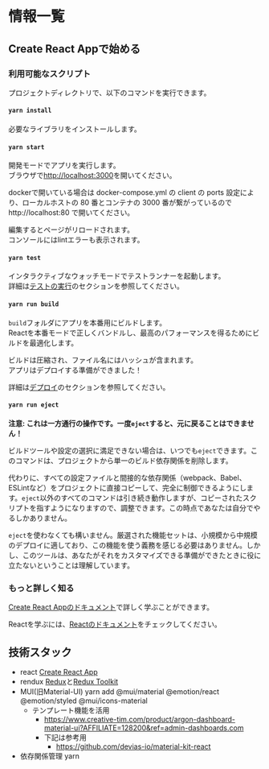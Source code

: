 # 情報一覧

## Create React Appで始める

### 利用可能なスクリプト

プロジェクトディレクトリで、以下のコマンドを実行できます。

#### `yarn install`

必要なライブラリをインストールします。

#### `yarn start`

開発モードでアプリを実行します。\
ブラウザで[http://localhost:3000](http://localhost:3000)を開いてください。  

dockerで開いている場合は docker-compose.yml の client の ports 設定により、ローカルホストの 80 番とコンテナの 3000 番が繋がっているので http://localhost:80 で開いてください。

編集するとページがリロードされます。\
コンソールにはlintエラーも表示されます。

#### `yarn test`

インタラクティブなウォッチモードでテストランナーを起動します。\
詳細は[テストの実行](https://facebook.github.io/create-react-app/docs/running-tests)のセクションを参照してください。

#### `yarn run build`

`build`フォルダにアプリを本番用にビルドします。\
Reactを本番モードで正しくバンドルし、最高のパフォーマンスを得るためにビルドを最適化します。

ビルドは圧縮され、ファイル名にはハッシュが含まれます。\
アプリはデプロイする準備ができました！

詳細は[デプロイ](https://facebook.github.io/create-react-app/docs/deployment)のセクションを参照してください。

#### `yarn run eject`

**注意: これは一方通行の操作です。一度`eject`すると、元に戻ることはできません！**

ビルドツールや設定の選択に満足できない場合は、いつでも`eject`できます。このコマンドは、プロジェクトから単一のビルド依存関係を削除します。

代わりに、すべての設定ファイルと間接的な依存関係（webpack、Babel、ESLintなど）をプロジェクトに直接コピーして、完全に制御できるようにします。`eject`以外のすべてのコマンドは引き続き動作しますが、コピーされたスクリプトを指すようになりますので、調整できます。この時点であなたは自分でやるしかありません。

`eject`を使わなくても構いません。厳選された機能セットは、小規模から中規模のデプロイに適しており、この機能を使う義務を感じる必要はありません。しかし、このツールは、あなたがそれをカスタマイズできる準備ができたときに役に立たないということは理解しています。

### もっと詳しく知る

[Create React Appのドキュメント](https://facebook.github.io/create-react-app/docs/getting-started)で詳しく学ぶことができます。

Reactを学ぶには、[Reactのドキュメント](https://reactjs.org/)をチェックしてください。


## 技術スタック
- react [Create React App](https://github.com/facebook/create-react-app)
- rendux [Redux](https://redux.js.org/)と[Redux Toolkit](https://redux-toolkit.js.org/)
- MUI(旧Material-UI) yarn add @mui/material @emotion/react @emotion/styled @mui/icons-material
  - テンプレート機能を活用
    - https://www.creative-tim.com/product/argon-dashboard-material-ui?AFFILIATE=128200&ref=admin-dashboards.com
    - 下記は参考用
      - https://github.com/devias-io/material-kit-react
- 依存関係管理 yarn
